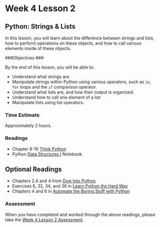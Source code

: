 # Week 4 Lesson 2 #
## Python: Strings & Lists ##

In this lesson, you will learn about the difference between strings and lists, how to perform operations on these objects, and how to call various elements inside of these objects. 

###Objectives ###

By the end of this lesson, you will be able to:

- Understand what strings are. 
- Manipulate strings within Python using various operators, such as ```in```, ```for``` loops and the ```if``` comparison operator.
- Understand what lists are, and how their output is organized.
- Understand how to call one element of a list
- Manipulate lists using list operators.

### Time Estimate ###

Approximately 2 hours.

### Readings ####

- Chapter 8-10 [Think Python](http://greenteapress.com/thinkpython2/html/index.html)
- Python [Data Structures I](notebooks/pydatastructures.ipynb) Notebook.

## Optional Readings ##

- Chapters 2.4 and 4 from [Dive Into Python](http://www.diveintopython3.net/index.html)
- Exercises 6, 32, 34, and 38 in [Learn Python the Hard Way](http://proquest.safaribooksonline.com.proxy2.library.illinois.edu/book/programming/python/9780133124316)
- Chapters 4 and 6 in [Automate the Boring Stuff with Python](http://proquest.safaribooksonline.com.proxy2.library.illinois.edu/book/programming/python/9781457189906)


### Assessment ###

When you have completed and worked through the above readings, please take the [Week 4 Lesson 2 Assessment](https://learn.illinois.edu/mod/quiz/view.php?id=1682664).

